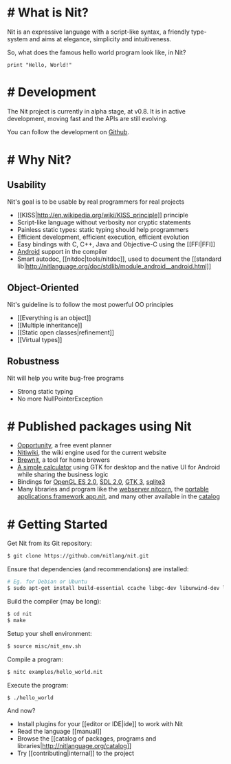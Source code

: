 # # What is Nit?

Nit is an expressive language with a script-like syntax, a friendly type-system and aims at elegance, simplicity and intuitiveness.

So, what does the famous hello world program look like, in Nit?

~~~
print "Hello, World!"
~~~

# # Development

The Nit project is currently in alpha stage, at v0.8. It is in active development, moving fast and the APIs are still evolving.

You can follow the development on [Github](https://github.com/nitlang/nit/).

# # Why Nit?

## Usability
Nit's goal is to be usable by real programmers for real projects

* [[KISS|http://en.wikipedia.org/wiki/KISS_principle]] principle
* Script-like language without verbosity nor cryptic statements
* Painless static types: static typing should help programmers
* Efficient development, efficient execution, efficient evolution
* Easy bindings with C, C++, Java and Objective-C using the [[FFI|FFI]]
* [Android](http://nitlanguage.org/doc/stdlib/module_android__android.html) support in the compiler
* Smart autodoc, [[nitdoc|tools/nitdoc]], used to document the [[standard lib|http://nitlanguage.org/doc/stdlib/module_android__android.html]]

## Object-Oriented

Nit's guideline is to follow the most powerful OO principles

* [[Everything is an object]]
* [[Multiple inheritance]]
* [[Static open classes|refinement]]
* [[Virtual types]]

## Robustness

Nit will help you write bug-free programs

* Strong static typing
* No more NullPointerException

# # Published packages using Nit

* [Opportunity](catalog/p/opportunity.html), a free event planner
* [Nitiwiki](catalog/p/nitiwiki.html), the wiki engine used for the current website
* [Brewnit](catalog/p/brewnit.html), a tool for home brewers
* [A simple calculator](catalog/p/calculator.html) using GTK for desktop and the native UI for Android while sharing the business logic
* Bindings for [OpenGL ES 2.0](catalog/p/glesv2.html), [SDL 2.0](catalog/p/sdl2.html), [GTK 3](catalog/p/gtk.html), [sqlite3](catalog/p/sqlite3.html)
* Many libraries and program like the [webserver nitcorn](catalog/p/nitcorn.html), the [portable applications framework app.nit](catalog/p/app.html), and many other available in the [catalog](catalog/)

# # Getting Started

Get Nit from its Git repository:

~~~sh
$ git clone https://github.com/nitlang/nit.git
~~~

Ensure that dependencies (and recommendations) are installed:

~~~sh
# Eg. for Debian or Ubuntu
$ sudo apt-get install build-essential ccache libgc-dev libunwind-dev libreadline-dev pkg-config
~~~

Build the compiler (may be long):

~~~sh
$ cd nit
$ make
~~~

Setup your shell environment:

~~~sh
$ source misc/nit_env.sh
~~~

Compile a program:

~~~sh
$ nitc examples/hello_world.nit
~~~

Execute the program:

~~~sh
$ ./hello_world
~~~

And now?

* Install plugins for your [[editor or IDE|ide]] to work with Nit
* Read the language [[manual]]
* Browse the [[catalog of packages, programs and libraries|http://nitlanguage.org/catalog]]
* Try [[contributing|internal]] to the project
